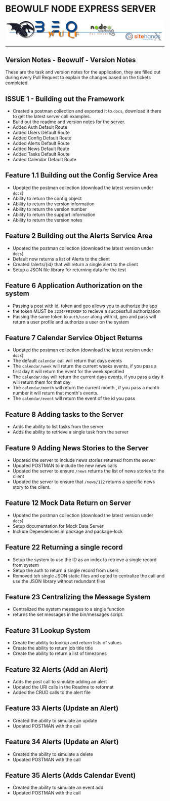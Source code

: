 # BEOWULF NODE EXPRESS SERVER

[![N|Solid](https://github.com/raymondwbayly/beowulf-assets/blob/master/img/pub/beowulf-node-server-banner-2.png?raw=true)](https://github.com/raymondwbayly/beowulf-server)

---

## Version Notes - Beowulf - Version Notes

These are the task and version notes for the application,  they are filled out during every Pull Request to explain the changes based on the tickets completed.

## ISSUE 1 - Building out the Framework

- Created a postman collection and exported it to ```docs```, download it there to get the latest server call examples. 
- Build out the readme and version notes for the server.
- Added Auth Default Route
- Added Users Default Route
- Added Config Default Route
- Added Alerts Default Route
- Added News Default Route
- Added Tasks Default Route
- Added Calendar Default Route

## Feature 1.1 Building out the Config Service Area

- Updated the postman collection (download the latest version under ```docs```)
- Ability to return the config object
- Ability to return the version information
- Ability to return the version number
- Ability to return the support information
- Ability to return the version notes

## Feature 2 Building out the Alerts Service Area

- Updated the postman collection (download the latest version under ```docs```)
- Default now returns a list of Alerts to the client
- Created /alerts/{id} that will return a single alert to the client
- Setup a JSON file library for returning data for the test

## Feature 6 Application Authorization on the system
- Passing a post with id, token and geo allows you to authorize the app
- the token MUST be ```2234FFR1RRDF``` to recieve a successfull authorization
- Passing the same token to ```auth/user``` along with id, geo and pass will return a user profile and authorize a user on the system

## Feature 7 Calendar Service Object Returns

- Updated the postman collection (download the latest version under ```docs```)
- The default ```calendar``` call will return that days events
- The ```calendar/week``` will return the current weeks events, if you pass a first day it will return the event for the week specified
-  The ```calendar/day``` will return the current days events, if you pass a day it will return them for that day
-  The ```calendar/month``` will return the current month , if you pass a month number it will return that month's events.
-  The ```calendar/event``` will return the event of the id you pass

## Feature 8 Adding tasks to the Server
- Adds the ability to list tasks from the server
- Adds the ability to retrieve a single task from the server

## Feature 9 Adding News Stories to the Server

- Updated the server to include news stories returned from the server
- Updated POSTMAN to include the new news calls
- Updated the server to ensure ```/news``` returns the list of news stories to the client
- Updated the server to ensure that ```/news/112``` returns a specific news story to the client.

## Feature 12 Mock Data Return on Server

- Updated the postman collection (download the latest version under ```docs```)
- Setup documentation for Mock Data Server
- Include Dependencies in package and package-lock

## Feature 22 Returning a single record

- Setup the system to use the ID as an index to retrieve a single record from system
- Setup the auth to return a single record from users
- Removed teh single JSON static files and opted to centralize the call and use the JSON library without redundant files

## Feature 23 Centralizing the Message System

- Centralized the system messages to a single function
- returns the set messages in the bin/messages script.

## Feature 31 Lookup System

- Create the ability to lookup and return lists of values
- Create the ability to return job title title
- Create the ability to return a list of timezones

## Feature 32 Alerts (Add an Alert)

- Adds the post call to simulate adding an alert
- Updated the URI calls in the Readme to reformat
- Added the CRUD calls to the alert file

## Feature 33 Alerts (Update an Alert)

- Created the ability to simulate an update
- Updated POSTMAN with the call

## Feature 34 Alerts (Update an Alert)

- Created the ability to simulate a delete
- Updated POSTMAN with the call

## Feature 35 Alerts (Adds Calendar Event)

- Created the ability to simulate an event add
- Updated POSTMAN with the call
